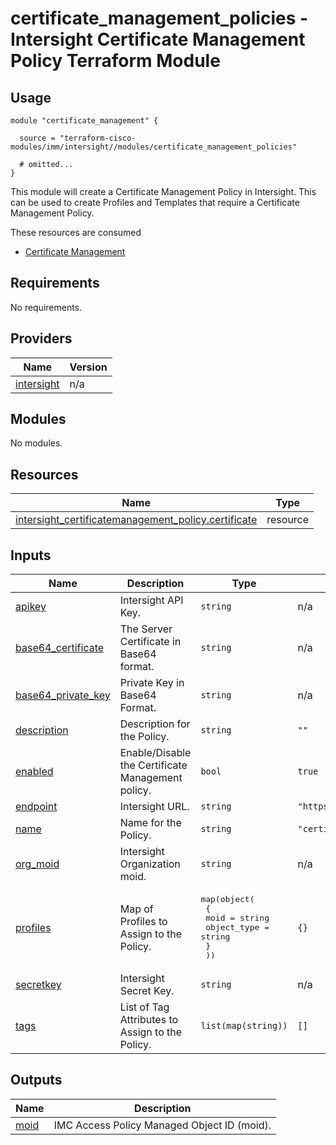# certificate_management_policies - Intersight Certificate Management Policy Terraform Module

## Usage

```hcl
module "certificate_management" {

  source = "terraform-cisco-modules/imm/intersight//modules/certificate_management_policies"

  # omitted...
}
```

This module will create a Certificate Management Policy in Intersight.  This can be used to create Profiles and Templates that require a Certificate Management Policy.  

These resources are consumed

* [Certificate Management](https://registry.terraform.io/providers/CiscoDevNet/intersight/latest/docs/resources/certificatemanagement_policy)

<!-- BEGINNING OF PRE-COMMIT-TERRAFORM DOCS HOOK -->
## Requirements

No requirements.

## Providers

| Name | Version |
|------|---------|
| <a name="provider_intersight"></a> [intersight](#provider\_intersight) | n/a |

## Modules

No modules.

## Resources

| Name | Type |
|------|------|
| [intersight_certificatemanagement_policy.certificate](https://registry.terraform.io/providers/CiscoDevNet/intersight/latest/docs/resources/certificatemanagement_policy) | resource |

## Inputs

| Name | Description | Type | Default | Required |
|------|-------------|------|---------|:--------:|
| <a name="input_apikey"></a> [apikey](#input\_apikey) | Intersight API Key. | `string` | n/a | yes |
| <a name="input_base64_certificate"></a> [base64\_certificate](#input\_base64\_certificate) | The Server Certificate in Base64 format. | `string` | n/a | yes |
| <a name="input_base64_private_key"></a> [base64\_private\_key](#input\_base64\_private\_key) | Private Key in Base64 Format. | `string` | n/a | yes |
| <a name="input_description"></a> [description](#input\_description) | Description for the Policy. | `string` | `""` | no |
| <a name="input_enabled"></a> [enabled](#input\_enabled) | Enable/Disable the Certificate Management policy. | `bool` | `true` | no |
| <a name="input_endpoint"></a> [endpoint](#input\_endpoint) | Intersight URL. | `string` | `"https://intersight.com"` | no |
| <a name="input_name"></a> [name](#input\_name) | Name for the Policy. | `string` | `"certificate"` | no |
| <a name="input_org_moid"></a> [org\_moid](#input\_org\_moid) | Intersight Organization moid. | `string` | n/a | yes |
| <a name="input_profiles"></a> [profiles](#input\_profiles) | Map of Profiles to Assign to the Policy. | <pre>map(object(<br>    {<br>      moid        = string<br>      object_type = string<br>    }<br>  ))</pre> | `{}` | no |
| <a name="input_secretkey"></a> [secretkey](#input\_secretkey) | Intersight Secret Key. | `string` | n/a | yes |
| <a name="input_tags"></a> [tags](#input\_tags) | List of Tag Attributes to Assign to the Policy. | `list(map(string))` | `[]` | no |

## Outputs

| Name | Description |
|------|-------------|
| <a name="output_moid"></a> [moid](#output\_moid) | IMC Access Policy Managed Object ID (moid). |
<!-- END OF PRE-COMMIT-TERRAFORM DOCS HOOK -->
